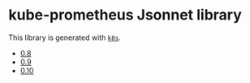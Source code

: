 # kube-prometheus Jsonnet library

This library is generated with [`k8s`](https://github.com/mintel/k8s).

- [0.8](0.8/README.md)
- [0.9](0.9/README.md)
- [0.10](0.10/README.md)
